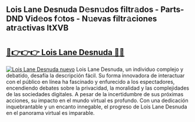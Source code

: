 ## Lois Lane Desnuda D𝚎sn𝚞dos filtr𝚊dos - Parts-DND Vid𝚎os f𝚘tos - N𝚞evas filtr𝚊ciones atr𝚊ctivas ltXVB

# <h2><a href="http://mb2kspj.tromn.icu/?c=Lois+Lane+Desnuda">🔗👉👉👉 Lois Lane Desnuda 🔗🔗</a></h2>

[![Lois Lane Desnuda nuevo](https://i.imgur.com/pEAQMta.gif)](http://mb2kspj.tromn.icu/?c=Lois+Lane+Desnuda)
Lois Lane Desnuda, un individuo complejo y debatido, desafía la descripción fácil. Su forma innovadora de interactuar con el público en línea ha fascinado y enfurecido a los espectadores, encendiendo debates sobre la privacidad, la moralidad y las complejidades de las sociedades digitales. A pesar de la incertidumbre de sus próximas acciones, su impacto en el mundo virtual es profundo. Con una dedicación inquebrantable y un encanto innegable, el progreso de Lois Lane Desnuda en el panorama virtual es imparable.
